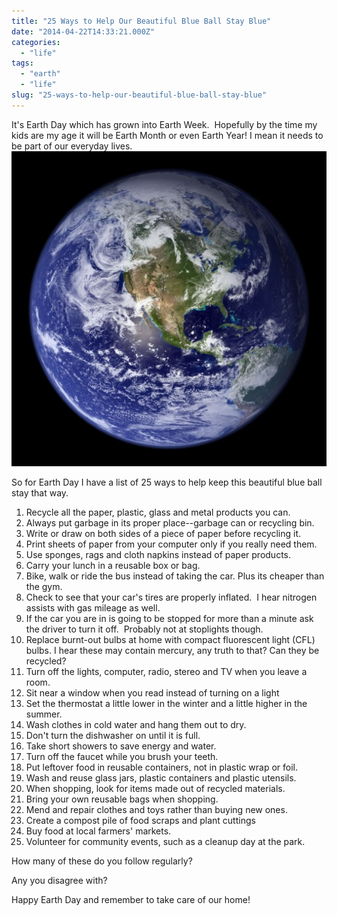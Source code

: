 ```yaml
---
title: "25 Ways to Help Our Beautiful Blue Ball Stay Blue"
date: "2014-04-22T14:33:21.000Z"
categories: 
  - "life"
tags: 
  - "earth"
  - "life"
slug: "25-ways-to-help-our-beautiful-blue-ball-stay-blue"
---
```


It's Earth Day which has grown into Earth Week.  Hopefully by the time my kids are my age it will be Earth Month or even Earth Year! I mean it needs to be part of our everyday lives.[![Earth Picture](images/globe_west_2048.jpg?w=150)](images/globe_west_2048.jpg)

So for Earth Day I have a list of 25 ways to help keep this beautiful blue ball stay that way.

1. Recycle all the paper, plastic, glass and metal products you can.
2. Always put garbage in its proper place--garbage can or recycling bin.
3. Write or draw on both sides of a piece of paper before recycling it.
4. Print sheets of paper from your computer only if you really need them.
5. Use sponges, rags and cloth napkins instead of paper products.
6. Carry your lunch in a reusable box or bag.
7. Bike, walk or ride the bus instead of taking the car. Plus its cheaper than the gym.
8. Check to see that your car's tires are properly inflated.  I hear nitrogen assists with gas mileage as well.
9. If the car you are in is going to be stopped for more than a minute ask the driver to turn it off.  Probably not at stoplights though.
10. Replace burnt-out bulbs at home with compact fluorescent light (CFL) bulbs. I hear these may contain mercury, any truth to that? Can they be recycled?
11. Turn off the lights, computer, radio, stereo and TV when you leave a room.
12. Sit near a window when you read instead of turning on a light
13. Set the thermostat a little lower in the winter and a little higher in the summer.
14. Wash clothes in cold water and hang them out to dry.
15. Don't turn the dishwasher on until it is full.
16. Take short showers to save energy and water.
17. Turn off the faucet while you brush your teeth.
18. Put leftover food in reusable containers, not in plastic wrap or foil.
19. Wash and reuse glass jars, plastic containers and plastic utensils.
20. When shopping, look for items made out of recycled materials.
21. Bring your own reusable bags when shopping.
22. Mend and repair clothes and toys rather than buying new ones.
23. Create a compost pile of food scraps and plant cuttings
24. Buy food at local farmers' markets.
25. Volunteer for community events, such as a cleanup day at the park.

How many of these do you follow regularly?

Any you disagree with?

Happy Earth Day and remember to take care of our home!
